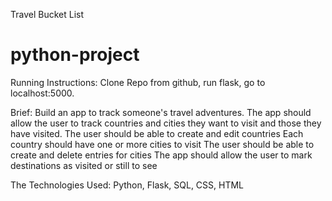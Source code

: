 Travel Bucket List
# python-project

Running Instructions:
Clone Repo from github, run flask, go to localhost:5000.

Brief:
Build an app to track someone's travel adventures.
The app should allow the user to track countries and cities they want to visit and those they have visited.
The user should be able to create and edit countries
Each country should have one or more cities to visit
The user should be able to create and delete entries for cities
The app should allow the user to mark destinations as visited or still to see

The Technologies Used:
Python, Flask, SQL, CSS, HTML
